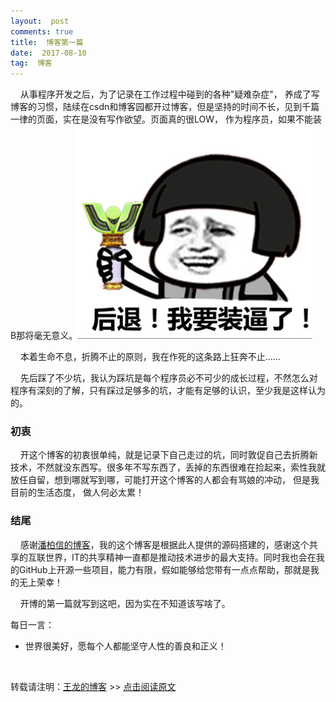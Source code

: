 ```yaml
---
layout:  post
comments: true
title:  博客第一篇
date:  2017-08-10
tag:  博客
---
```

 
  &nbsp;&nbsp;&nbsp;&nbsp;从事程序开发之后，为了记录在工作过程中碰到的各种"疑难杂症"， 养成了写博客的习惯，陆续在csdn和博客园都开过博客，但是坚持的时间不长，见到千篇一律的页面，实在是没有写作欲望。页面真的很LOW， 作为程序员，如果不能装B那将毫无意义。![](/images/posts/common/emotion1.jpg)
 
 &nbsp;&nbsp;&nbsp;&nbsp;本着生命不息，折腾不止的原则，我在作死的这条路上狂奔不止……
 
 &nbsp;&nbsp;&nbsp;&nbsp;先后踩了不少坑，我认为踩坑是每个程序员必不可少的成长过程，不然怎么对程序有深刻的了解，只有踩过足够多的坑，才能有足够的认识，至少我是这样认为的。
 
 
<h3> 初衷 </h3>

  &nbsp;&nbsp;&nbsp;&nbsp;开这个博客的初衷很单纯，就是记录下自己走过的坑，同时敦促自己去折腾新技术，不然就没东西写。很多年不写东西了，丢掉的东西很难在捡起来，索性我就放任自留，想到哪就写到哪，可能打开这个博客的人都会有骂娘的冲动， 但是我目前的生活态度， 做人何必太累！
  
<h3> 结尾 </h3>

 &nbsp;&nbsp;&nbsp;&nbsp;感谢[潘柏信的博客](http://baixin)，我的这个博客是根据此人提供的源码搭建的，感谢这个共享的互联世界，IT的共享精神一直都是推动技术进步的最大支持。同时我也会在我的GitHub上开源一些项目，能力有限，假如能够给您带有一点点帮助，那就是我的无上荣幸！
 
 &nbsp;&nbsp;&nbsp;&nbsp;开博的第一篇就写到这吧，因为实在不知道该写啥了。
 
 
 每日一言：
-   世界很美好，愿每个人都能坚守人性的善良和正义！ 
 
 
 
 <br>
 
  
 转载请注明：[王龙的博客](http://wanglong.org.cn) >> [点击阅读原文](http://wanglong.org.cn/2017/08/blog_test/)
	
